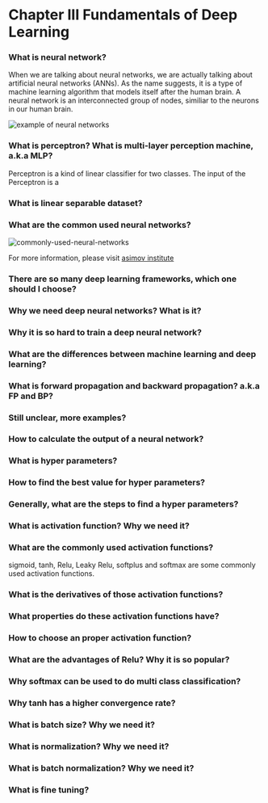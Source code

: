 # Chapter III Fundamentals of Deep Learning

### What is neural network?

When we are talking about neural networks, we are actually talking about artificial neural networks (ANNs). As the name suggests, it is a type of machine learning algorithm that models itself after the human brain. A neural network is an interconnected group of nodes, similiar to the neurons in our human brain.

![example of neural networks](https://upload.wikimedia.org/wikipedia/commons/thumb/4/46/Colored_neural_network.svg/600px-Colored_neural_network.svg.png)

### What is perceptron? What is multi-layer perception machine, a.k.a MLP?

Perceptron is a kind of linear classifier  for two classes. The input of the Perceptron is a 

### What is linear separable dataset?



### What are the common used neural networks?

![commonly-used-neural-networks](http://www.asimovinstitute.org/wp-content/uploads/2016/09/neuralnetworks.png)

For more information, please visit [asimov institute](http://www.asimovinstitute.org/neural-network-zoo/)

### There are so many deep learning frameworks, which one should I choose?

### Why we need deep neural networks? What is it?

### Why it is so hard to train a deep neural network?

### What are the differences between machine learning and deep learning?

### What is forward propagation and backward propagation? a.k.a FP and BP?

### Still unclear, more examples?

### How to calculate the output of a neural network?

### What is hyper parameters?

### How to find the best value for hyper parameters?

### Generally, what are the steps to find a hyper parameters?

### What is activation function? Why we need it?

### What are the commonly used activation functions?

sigmoid, tanh, Relu, Leaky Relu, softplus and softmax are some commonly used activation functions.

### What is the derivatives of those activation functions?

### What properties do these activation functions have?

### How to choose an proper activation function?

### What are the advantages of Relu? Why it is so popular?

### Why softmax can be used to do multi class classification?

### Why tanh has a higher convergence rate?

### What is batch size? Why we need it?

### What is normalization? Why we need it?

### What is batch normalization? Why we need it?

### What is fine tuning?

### 